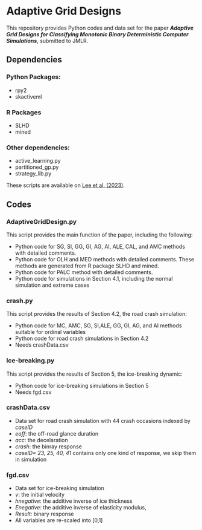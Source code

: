 # Adaptive Grid Designs
This repository provides Python codes and data set for the paper ***Adaptive Grid Designs for Classifying Monotonic Binary Deterministic Computer Simulations***, submitted to JMLR.

## Dependencies
### Python Packages:

* rpy2
* skactiveml

### R Packages

* SLHD
* mined

### Other dependencies:

* active_learning.py
* partitioned_gp.py
* strategy_lib.py

These scripts are available on  [Lee et al. (2023)](https://github.com/cheolheil/ALIEN?tab=readme-ov-file "Title").



## Codes
### AdaptiveGridDesign.py
This script provides the main function of the paper, including the following:

* Python code for SG, SI, GG, GI, AG, AI, ALE, CAL, and AMC methods with detailed comments.
* Python code for OLH and MED methods with detailed comments.  These methods are generated from R package SLHD and mined. 
* Python code for PALC method with detailed comments. 
* Python code for simulations in Section 4.1, including the normal simulation and extreme cases

### crash.py
This script provides the results of Section 4.2, the road crash simulation:

* Python code for MC, AMC, SG, SI,ALE, GG, GI, AG, and AI methods suitable for ordinal variables
* Python code for road crash simulations in Section 4.2
* Needs crashData.csv


### Ice-breaking.py
This script provides the results of Section 5, the ice-breaking dynamic:

* Python code for ice-breaking simulations in Section 5
* Needs fgd.csv


### crashData.csv

  * Data set for road crash simulation with 44 crash occasions indexed by *caseID*
  * *eoff*: the off-road glance duration
  * *acc*: the decelaration
  * *crash*: the binray response
  * *caseID= 23, 25, 40, 41* contains only one kind of response, we skip them in simulation

### fgd.csv
  * Data set for ice-breaking simulation 
  * *v*: the initial velocity
  * *hnegative*: the additive inverse of ice thickness
  * *Enegative*: the additive inverse of elasticity modulus,
  * *Result*: binary response
  * All variables are re-scaled into [0,1]


